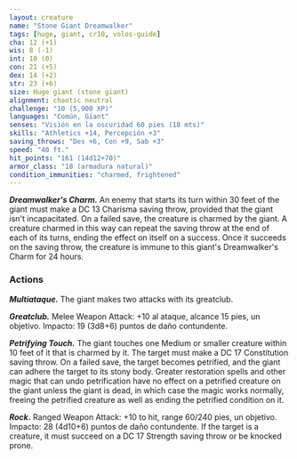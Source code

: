 ```yaml
---
layout: creature
name: "Stone Giant Dreamwalker"
tags: [huge, giant, cr10, volos-guide]
cha: 12 (+1)
wis: 8 (-1)
int: 10 (0)
con: 21 (+5)
dex: 14 (+2)
str: 23 (+6)
size: Huge giant (stone giant)
alignment: chaotic neutral
challenge: "10 (5,900 XP)"
languages: "Común, Giant"
senses: "Visión en la oscuridad 60 pies (18 mts)"
skills: "Athletics +14, Percepción +3"
saving_throws: "Des +6, Con +9, Sab +3"
speed: "40 ft."
hit_points: "161 (14d12+70)"
armor_class: "18 (armadura natural)"
condition_immunities: "charmed, frightened"
---
```


***Dreamwalker's Charm.*** An enemy that starts its turn within 30 feet of the giant must make a DC 13 Charisma saving throw, provided that the giant isn't incapacitated. On a failed save, the creature is charmed by the giant. A creature charmed in this way can repeat the saving throw at the end of each of its turns, ending the effect on itself on a success. Once it succeeds on the saving throw, the creature is immune to this giant's Dreamwalker's Charm for 24 hours.

### Actions

***Multiataque.*** The giant makes two attacks with its greatclub.

***Greatclub.*** Melee Weapon Attack: +10 al ataque, alcance 15 pies, un objetivo. Impacto: 19 (3d8+6) puntos de daño contundente.

***Petrifying Touch.*** The giant touches one Medium or smaller creature within 10 feet of it that is charmed by it. The target must make a DC 17 Constitution saving throw. On a failed save, the target becomes petrified, and the giant can adhere the target to its stony body. Greater restoration spells and other magic that can undo petrification have no effect on a petrified creature on the giant unless the giant is dead, in which case the magic works normally, freeing the petrified creature as well as ending the petrified condition on it.

***Rock.*** Ranged Weapon Attack: +10 to hit, range 60/240 pies, un objetivo. Impacto: 28 (4d10+6) puntos de daño contundente. If the target is a creature, it must succeed on a DC 17 Strength saving throw or be knocked prone.